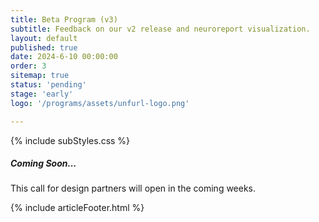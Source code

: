 ```yaml
---
title: Beta Program (v3)
subtitle: Feedback on our v2 release and neuroreport visualization.
layout: default
published: true
date: 2024-6-10 00:00:00
order: 3
sitemap: true   
status: 'pending'
stage: 'early'
logo: '/programs/assets/unfurl-logo.png'

---
```


{% include subStyles.css %}

<div class="mt-5 mb-5 tech-note">
    <h5>
       Coming Soon...
    </h5>
    <p>
        This call for design partners will open in the coming weeks.
    </p>
</div>

{% include articleFooter.html %}
